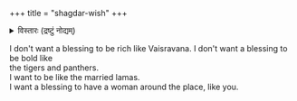+++
title = "shagdar-wish"
+++

<details><summary>विस्तारः (द्रष्टुं नोद्यम्)</summary>

A verse by Crazy Shagdar, a wandering Mongol vajrayAnist who went around satirizing high folks. On meeting a lama with a tAntrika partner.
</details>


I don't want a blessing to be rich like Vaisravana. I 
don't want a blessing to be bold like  
the tigers and panthers.  
I want to be like the married lamas.  
I want a blessing to have a woman around the place, like you.
